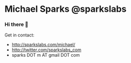 # Michael Sparks @sparkslabs

### Hi there 👋

Get in contact:

* http://sparkslabs.com/michael/
* http://twitter.com/sparkslabs_com
* sparks DOT m AT gmail DOT com

<!--
**sparkslabs/sparkslabs** is a ✨ _special_ ✨ repository because its `README.md` (this file) appears on your GitHub profile.

Here are some ideas to get you started:

- 🔭 I’m currently working on ...
- 🌱 I’m currently learning ...
- 👯 I’m looking to collaborate on ...
- 🤔 I’m looking for help with ...
- 💬 Ask me about ...
- 📫 How to reach me: ...
- 😄 Pronouns: ...
- ⚡ Fun fact: ...
-->
